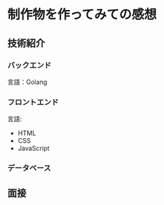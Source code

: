 # 制作物を作ってみての感想　

## 技術紹介
### バックエンド
言語：Golang
### フロントエンド
言語:
* HTML
* CSS
* JavaScript
### データベース

## 面接　
